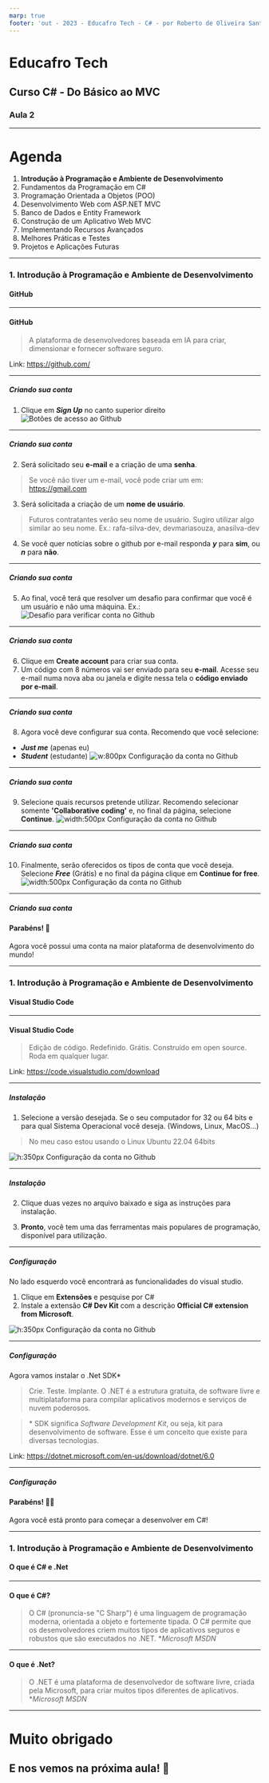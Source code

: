 ```yaml
---
marp: true
footer: 'out - 2023 - Educafro Tech - C# - por Roberto de Oliveira Santos'
---
```

<style>
section {
    justify-content: start;
}

img[alt$="<"] {
    float: left;
    margin-right: 2em;
    }

img[alt$="center"] {
    display: block;
    margin: 0 auto;
    }
</style>

<style scoped>section { justify-content: center; }</style>

# Educafro Tech
## Curso C# - Do Básico ao MVC
### Aula 2
---
# Agenda
1. **Introdução à Programação e Ambiente de Desenvolvimento**
2. Fundamentos da Programação em C#
3. Programação Orientada a Objetos (POO)
4. Desenvolvimento Web com ASP.NET MVC
5. Banco de Dados e Entity Framework
6. Construção de um Aplicativo Web MVC
7. Implementando Recursos Avançados
8. Melhores Práticas e Testes
9. Projetos e Aplicações Futuras

---
<style scoped>section { justify-content: center; }</style>

### 1. Introdução à Programação e Ambiente de Desenvolvimento
#### GitHub

---

#### GitHub
> A plataforma de desenvolvedores baseada em IA para criar, dimensionar e fornecer software seguro.

Link: https://github.com/

---

##### Criando sua conta
1. Clique em ***Sign Up*** no canto superior direito
![Botões de acesso ao Github](../assets/images/imagem_1_sign_up_github.png "Botão Sign Up")

---

##### Criando sua conta

2. Será solicitado seu **e-mail** e a criação de uma **senha**.
> Se você não tiver um e-mail, você pode criar um em: https://gmail.com
3. Será solicitada a criação de um **nome de usuário**.
> Futuros contratantes verão seu nome de usuário. Sugiro utilizar algo similar ao seu nome. Ex.: rafa-silva-dev, devmariasouza, anasilva-dev
4. Se você quer notícias sobre o github por e-mail responda ***y*** para **sim**, ou ***n*** para **não**.

---

##### Criando sua conta

5. Ao final, você terá que resolver um desafio para confirmar que você é um usuário e não uma máquina. Ex.:
![Desafio para verificar conta no Github](../assets/images/imagem_2_verify_github.png "Verificar conta")

---

##### Criando sua conta

6. Clique em **Create account** para criar sua conta.
7. Um código com 8 números vai ser enviado para seu **e-mail**. Acesse seu e-mail numa nova aba ou janela e digite nessa tela o **código enviado por e-mail**.

---

##### Criando sua conta

8. Agora você deve configurar sua conta.
Recomendo que você selecione:
* ***Just me*** (apenas eu)
* ***Student*** (estudante)
![w:800px Configuração da conta no Github](../assets/images/imagem_3_configuracao_github.png "Verificar conta")

---

##### Criando sua conta

9. Selecione quais recursos pretende utilizar. Recomendo selecionar somente **'Collaborative coding'** e, no final da página, selecione **Continue**. 
![width:500px Configuração da conta no Github](../assets/images/imagem_4_funcionalidades_github.png "Verificar conta")

---

##### Criando sua conta

10. Finalmente, serão oferecidos os tipos de conta que você deseja. Selecione ***Free*** (Grátis) e no final da página clique em **Continue for free**.
![width:500px Configuração da conta no Github](../assets/images/imagem_5_conta_github.png "Verificar conta")

---

##### Criando sua conta

#### Parabéns! 👏
Agora você possui uma conta na maior plataforma de desenvolvimento do mundo!

---
<style scoped>section { justify-content: center; }</style>

### 1. Introdução à Programação e Ambiente de Desenvolvimento
#### Visual Studio Code

---

#### Visual Studio Code
> Edição de código. Redefinido. Grátis. Construído em open source. Roda em qualquer lugar.


Link: https://code.visualstudio.com/download

---

##### Instalação
1. Selecione a versão desejada. Se o seu computador for 32 ou 64 bits e para qual Sistema Operacional você deseja. (Windows, Linux, MacOS...)
> No meu caso estou usando o Linux Ubuntu 22.04 64bits

![h:350px Configuração da conta no Github](../assets/images/imagem_6_download_visual_studio.png "Verificar conta")

---

##### Instalação
2. Clique duas vezes no arquivo baixado e siga as instruções para instalação.

3. **Pronto**, você tem uma das ferramentas mais populares de programação, disponível para utilização.

---

##### Configuração

No lado esquerdo você encontrará as funcionalidades do visual studio.

1. Clique em **Extensões** e pesquise por C#
2. Instale a extensão **C# Dev Kit** com a descrição **Official C# extension from Microsoft**.

![h:350px Configuração da conta no Github](../assets/images/imagem_7_extensoes_visual_studio.png "Verificar conta")



---

##### Configuração

Agora vamos instalar o .Net SDK*
> Crie. Teste. Implante. O .NET é a estrutura gratuita, de software livre e multiplataforma para compilar aplicativos modernos e serviços de nuvem poderosos.

> \* SDK significa *Software Development Kit*, ou seja, kit para desenvolvimento de software. Esse é um conceito que existe para diversas tecnologias.

Link: https://dotnet.microsoft.com/en-us/download/dotnet/6.0

---

##### Configuração

#### Parabéns! 🎉🎉
Agora você está pronto para começar a desenvolver em C#!

---
<style scoped>section { justify-content: center; }</style>

### 1. Introdução à Programação e Ambiente de Desenvolvimento
#### O que é C# e .Net

---

#### O que é C#?

> O C# (pronuncia-se "C Sharp") é uma linguagem de programação moderna, orientada a objeto e fortemente tipada. O C# permite que os desenvolvedores criem muitos tipos de aplicativos seguros e robustos que são executados no .NET.
**Microsoft MSDN*

---

#### O que é .Net?

> O .NET é uma plataforma de desenvolvedor de software livre, criada pela Microsoft, para criar muitos tipos diferentes de aplicativos.
**Microsoft MSDN*

---

<style scoped>section { justify-content: center; }</style>

# Muito obrigado
## E nos vemos na próxima aula! 👋

